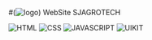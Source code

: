 #(![logo](https://github.com/MateusGomesc/siteAgricola/assets/129867943/8522d803-d03a-4e41-93b8-4cf241e82901)) WebSite SJAGROTECH

![HTML](https://img.shields.io/badge/HTML5-E34F26?style=for-the-badge&logo=html5&logoColor=white)
![CSS](https://img.shields.io/badge/CSS3-1572B6?style=for-the-badge&logo=css3&logoColor=white)
![JAVASCRIPT](https://img.shields.io/badge/JavaScript-323330?style=for-the-badge&logo=javascript&logoColor=F7DF1E)
![UIKIT](https://img.shields.io/badge/uikit-1572B6?style=for-the-badge&logo=uikit&logoColor=white)
